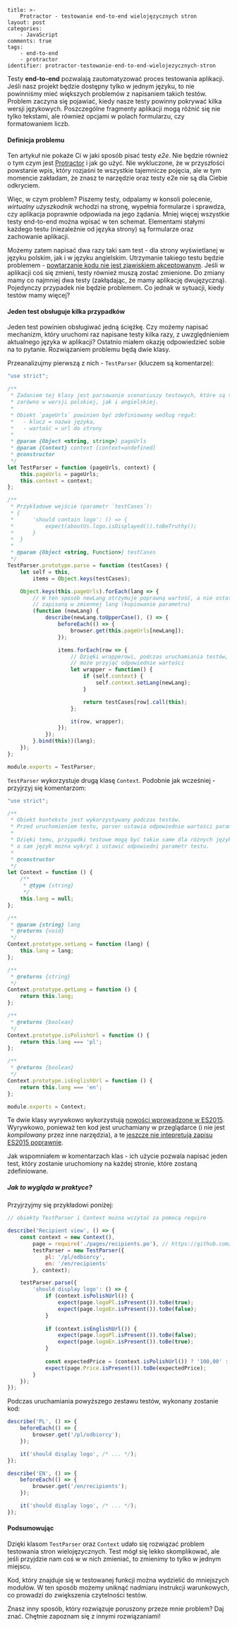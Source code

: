 ~~~
title: >-
    Protractor - testowanie end-to-end wielojęzycznych stron
layout: post
categories: 
    - JavaScript
comments: true
tags: 
    - end-to-end
    - protractor
identifier: protractor-testowanie-end-to-end-wielojezycznych-stron
~~~

Testy **end-to-end** pozwalają zautomatyzować proces testowania aplikacji. Jeśli nasz projekt będzie dostępny tylko w jednym języku, to nie powinniśmy mieć większych problemów z napisaniem takich testów. Problem zaczyna się pojawiać, kiedy nasze testy powinny pokrywać kilka wersji językowych. Poszczególne fragmenty aplikacji mogą różnić się nie tylko tekstami, ale również opcjami w polach formularzu, czy formatowaniem liczb. 

#### Definicja problemu

Ten artykuł nie pokaże Ci w jaki sposób pisać testy *e2e*. Nie będzie również o tym czym jest [Protractor](http://angular.github.io/protractor/#/) i&nbsp;jak go użyć. Nie wykluczone, że w przyszłości powstanie wpis, który rozjaśni te wszystkie tajemnicze pojęcia, ale w tym momencie zakładam, że znasz te narzędzie oraz testy e2e nie są dla Ciebie odkryciem.

Więc, w czym problem? Piszemy testy, odpalamy w konsoli polecenie, *wirtualny użyszkodnik* wchodzi na stronę, wypełnia formularze i sprawdza, czy aplikacja poprawnie odpowiada na jego żądania. Mniej więcej wszystkie testy end-to-end można wpisać w ten schemat. Elementami stałymi każdego testu (niezależnie od języka strony) są formularze oraz zachowanie aplikacji. 

Możemy zatem napisać dwa razy taki sam test - dla strony wyświetlanej w języku polskim, jak&nbsp;i&nbsp;w&nbsp;języku angielskim. Utrzymanie takiego testu będzie problemem - [powtarzanie kodu nie jest zjawiskiem akceptowanym](https://en.wikipedia.org/wiki/Don%27t_repeat_yourself). Jeśli w aplikacji coś się zmieni, testy również muszą zostać zmienione. Do zmiany mamy co najmniej dwa testy (zakłądając, że mamy aplikację dwujęzyczną). Pojedynczy przypadek nie będzie problemem. Co jednak w sytuacji, kiedy testów mamy więcej? 

#### Jeden test obsługuje kilka przypadków

Jeden test powinien obsługiwać jedną ściężkę. Czy możemy napisać mechanizm, który uruchomi raz napisane testy kilka razy, z uwzględnieniem aktualnego języka w aplikacji? Ostatnio miałem okazję odpowiedzieć sobie na to pytanie. Rozwiązaniem problemu będą dwie klasy.

Przeanalizujmy pierwszą z nich - `TestParser` (kluczem są komentarze):

```js
"use strict";

/**
 * Zadaniem tej klasy jest parsowanie scenariuszy testowych, które są takie same
 * zarówno w wersji polskiej, jak i angielskiej.
 *
 * Obiekt `pageUrls` powinien być zdefiniowany według reguł:
 *   - klucz = nazwa języka,
 *   - wartość = url do strony
 *
 * @param {Object <string, string>} pageUrls
 * @param {Context} context [context=undefined]
 * @constructor
 */
let TestParser = function (pageUrls, context) {
    this.pageUrls = pageUrls;
    this.context = context;
};

/**
 * Przykładowe wejście (parametr `testCases`):
 * {
 *      'should contain logo': () => {
 *          expect(aboutUs.logo.isDisplayed()).toBeTruthy();
 *      }
 *  }
 *
 * @param {Object <string, Function>} testCases
 */
TestParser.prototype.parse = function (testCases) {
    let self = this,
        items = Object.keys(testCases);

    Object.keys(this.pageUrls).forEach(lang => {
        // W ten sposób newLang otrzymuje poprawną wartość, a nie ostatnią
        // zapisaną w zmiennej lang (kopiowanie parametru)
        (function (newLang) {
            describe(newLang.toUpperCase(), () => {
                beforeEach(() => {
                    browser.get(this.pageUrls[newLang]);
                });

                items.forEach(row => {
                    // Dzięki wrapperowi, podczas uruchamiania testów, context
                    // może przyjąć odpowiednie wartości
                    let wrapper = function() {
                        if (self.context) {
                            self.context.setLang(newLang);
                        }

                        return testCases[row].call(this);
                    };

                    it(row, wrapper);
                });
            });
        }.bind(this))(lang);
    });
};

module.exports = TestParser;
```

`TestParser` wykorzystuje drugą klasę `Context`. Podobnie jak wcześniej - przyjrzyj się komentarzom:

```js
"use strict";

/**
 * Obiekt kontekstu jest wykorzystywany podczas testów.
 * Przed uruchomieniem testu, parser ustawia odpowiednie wartości parametrów.
 *
 * Dzięki temu, przypadki testowe mogą być takie same dla różnych języków,
 * a sam język można wykryć i ustawić odpowiedni parametr testu.
 *
 * @constructor
 */
let Context = function () {
    /**
     * @type {string}
     */
    this.lang = null;
};

/**
 * @param {string} lang
 * @returns {void}
 */
Context.prototype.setLang = function (lang) {
    this.lang = lang;
};

/**
 * @returns {string}
 */
Context.prototype.getLang = function () {
    return this.lang;
};

/**
 * @returns {boolean}
 */
Context.prototype.isPolishUrl = function () {
    return this.lang === 'pl';
};

/**
 * @returns {boolean}
 */
Context.prototype.isEnglishUrl = function () {
    return this.lang === 'en';
};

module.exports = Context;
```

Te dwie klasy wyrywkowo wykorzystują [nowości wprowadzone w ES2015](http://es6-features.org). Wyrywkowo,
ponieważ ten kod jest uruchamiany w przeglądarce (i nie jest *kompilowany* przez inne narzędzia), a te
[jeszcze nie intepretują zapisu ES2015 poprawnie](https://kangax.github.io/compat-table/es6/).

Jak wspomniałem w komentarzach klas - ich użycie pozwala napisać jeden test, który zostanie uruchomiony 
na każdej stronie, które zostaną zdefiniowane.

##### Jak to wygląda w praktyce?

Przyjrzyjmy się przykładowi poniżej:

```js
// obiekty TestParser i Context można wczytać za pomocą require

describe('Recipient view', () => {
    const context = new Context(),
        page = require('./pages/recipients.po'), // https://github.com/angular/protractor/blob/master/docs/page-objects.md
        testParser = new TestParser({
            pl: '/pl/odbiorcy',
            en: '/en/recipients'
        }, context);

    testParser.parse({
        'should display logo': () => {
            if (context.isPolishUrl()) {
                expect(page.logoPl.isPresent()).toBe(true);
                expect(page.logoEn.isPresent()).toBe(false);
            }
            
            if (context.isEnglishUrl()) {
                expect(page.logoPl.isPresent()).toBe(false);
                expect(page.logoEn.isPresent()).toBe(true);
            }
            
            const expectedPrice = (context.isPolishUrl()) ? '100,00' : '100.00';
            expect(page.Price.isPresent()).toBe(expectedPrice);
        }
    });
});
```

Podczas uruchamiania powyższego zestawu testów, wykonany zostanie kod:

```js
describe('PL', () => {
    beforeEach(() => {
        browser.get('/pl/odbiorcy');
    });

    it('should display logo', /* ... */);
});

describe('EN', () => {
    beforeEach(() => {
        browser.get('/en/recipients');
    });

    it('should display logo', /* ... */);
});
```

#### Podsumowując

Dzięki klasom `TestParser` oraz `Context` udało się rozwiązać problem testowania stron wielojęzycznych. Test mógł się lekko skomplikować, ale jeśli przyjdzie nam coś w w nich zmieniać, to zmienimy to tylko w jednym miejscu.

Kod, który znajduje się w testowanej funkcji można wydzielić do mniejszych modułów. W ten sposób możemy uniknąć nadmiaru instrukcji warunkowych, co prowadzi do zwiększenia czytelności testów.

Znasz inny sposób, który rozwiązuje poruszony przeze mnie problem? Daj znać. Chętnie zapoznam się z innymi rozwiązaniami!
